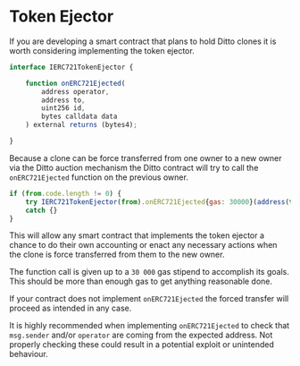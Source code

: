 # Token Ejector

If you are developing a smart contract that plans to hold Ditto clones it is worth considering implementing the token ejector.

```javascript
interface IERC721TokenEjector {

    function onERC721Ejected(
        address operator,
        address to,
        uint256 id,
        bytes calldata data
    ) external returns (bytes4);

}
```
Because a clone can be force transferred from one owner to a new owner via the Ditto auction mechanism the Ditto contract will try to call the `onERC721Ejected` function on the previous owner.

```javascript
if (from.code.length != 0) {
    try IERC721TokenEjector(from).onERC721Ejected{gas: 30000}(address(this), to, id, "") {} // EXTERNAL CALL
    catch {}
}
```

This will allow any smart contract that implements the token ejector a chance to do their own accounting or enact any necessary actions when the clone is force transferred from them to the new owner.

The function call is given up to a `30 000` gas stipend to accomplish its goals. This should be more than enough gas to get anything reasonable done.

If your contract does not implement `onERC721Ejected` the forced transfer will proceed as intended in any case.

It is highly recommended when implementing `onERC721Ejected` to check that `msg.sender` and/or `operator` are coming from the expected address. Not properly checking these could result in a potential exploit or unintended behaviour.
